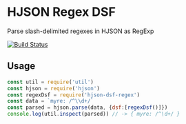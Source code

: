 # HJSON Regex DSF
Parse slash-delimited regexes in HJSON as RegExp

[![Build Status](https://travis-ci.org/kba/hjson-dsf-regex.svg?branch=master)](https://travis-ci.org/kba/hjson-dsf-regex)

## Usage

```js
const util = require('util')
const hjson = require('hjson')
const regexDsf = require('hjson-dsf-regex')
const data = `myre: /^\\d+/`
const parsed = hjson.parse(data, {dsf:[regexDsf()]})
console.log(util.inspect(parsed)) // -> { myre: /^\d+/ }
```

